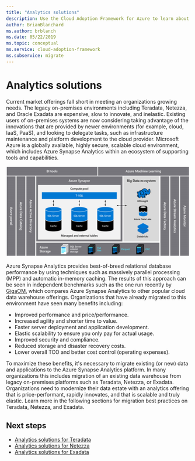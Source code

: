 ```yaml
---
title: "Analytics solutions"
description: Use the Cloud Adoption Framework for Azure to learn about analytic solutions with Teradata, Netezza, and Exadata.
author: BrianBlanchard
ms.author: brblanch
ms.date: 05/22/2019
ms.topic: conceptual
ms.service: cloud-adoption-framework
ms.subservice: migrate
---
```


<!-- cSpell:ignore Netezza Teradata Exadata Giga GigaOM MPP -->

# Analytics solutions

Current market offerings fall short in meeting an organizations growing needs. The legacy on-premises environments including Teradata, Netezza, and Oracle Exadata are expensive, slow to innovate, and inelastic. Existing users of on-premises systems are now considering taking advantage of the innovations that are provided by newer environments (for example, cloud, IaaS, PaaS), and looking to delegate tasks, such as infrastructure maintenance and platform development to the cloud provider. Microsoft Azure is a globally available, highly secure, scalable cloud environment, which includes Azure Synapse Analytics within an ecosystem of supporting tools and capabilities.

![Design and performance for Teradata migrations](../../../_images/analytics/analytics-solutions-overview.png)

Azure Synapse Analytics provides best-of-breed relational database performance by using techniques such as massively parallel processing (MPP) and automatic in-memory caching. The results of this approach can be seen in independent benchmarks such as the one run recently by [GigaOM](https://gigaom.com), which compares Azure Synapse Analytics to other popular cloud data warehouse offerings. Organizations that have already migrated to this environment have seen many benefits including:

- Improved performance and price/performance.
- Increased agility and shorter time to value.
- Faster server deployment and application development.
- Elastic scalability to ensure you only pay for actual usage.
- Improved security and compliance.
- Reduced storage and disaster recovery costs.
- Lower overall TCO and better cost control (operating expenses).

To maximize these benefits, it's necessary to migrate existing (or new) data and applications to the Azure Synapse Analytics platform. In many organizations this includes migration of an existing data warehouse from legacy on-premises platforms such as Teradata, Netezza, or Exadata. Organizations need to modernize their data estate with an analytics offering that is price-performant, rapidly innovates, and that is scalable and truly elastic. Learn more in the following sections for migration best practices on Teradata, Netezza, and Exadata.

## Next steps

- [Analytics solutions for Teradata](./analytics-solutions-teradata.md)
- [Analytics solutions for Netezza](./analytics-solutions-netezza.md)
- [Analytics solutions for Exadata](./analytics-solutions-exadata.md)
